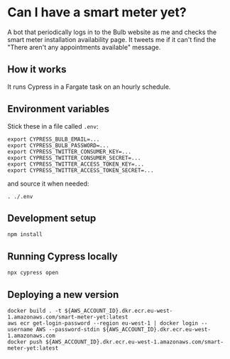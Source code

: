 # Can I have a smart meter yet?

A bot that periodically logs in to the Bulb website as me and checks the smart
meter installation availability page. It tweets me if it can't find the "There
aren't any appointments available" message.

## How it works

It runs Cypress in a Fargate task on an hourly schedule.

## Environment variables

Stick these in a file called `.env`:

```
export CYPRESS_BULB_EMAIL=...
export CYPRESS_BULB_PASSWORD=...
export CYPRESS_TWITTER_CONSUMER_KEY=...
export CYPRESS_TWITTER_CONSUMER_SECRET=...
export CYPRESS_TWITTER_ACCESS_TOKEN_KEY=...
export CYPRESS_TWITTER_ACCESS_TOKEN_SECRET=...
```

and source it when needed:

```
. ./.env
```

## Development setup

```
npm install
```

## Running Cypress locally

```
npx cypress open
```

## Deploying a new version

```
docker build . -t ${AWS_ACCOUNT_ID}.dkr.ecr.eu-west-1.amazonaws.com/smart-meter-yet:latest
aws ecr get-login-password --region eu-west-1 | docker login --username AWS --password-stdin ${AWS_ACCOUNT_ID}.dkr.ecr.eu-west-1.amazonaws.com
docker push ${AWS_ACCOUNT_ID}.dkr.ecr.eu-west-1.amazonaws.com/smart-meter-yet:latest
```
